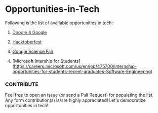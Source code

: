 # Opportunities-in-Tech

Following is the list of available opportunities in tech: 

1. [Doodle 4 Google](https://doodles.google.co.in/d4g)

2. [Hacktoberfest](https://hacktoberfest.digitalocean.com)

3. [Google Science Fair](https://www.googlesciencefair.com)

4. [Microsoft Intership for Students] (https://careers.microsoft.com/us/en/job/475700/Internship-opportunities-for-students-recent-graduates-Software-Engineering)

### CONTRIBUTE

Feel free to open an issue (or send a Pull Request) for populating the list. Any form contribution(s) is/are highly appreciated!
Let's democratize opportunities in tech!
